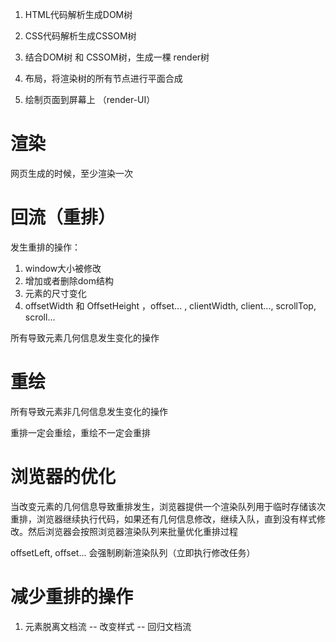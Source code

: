 1. HTML代码解析生成DOM树

2. CSS代码解析生成CSSOM树

3. 结合DOM树 和 CSSOM树，生成一棵 render树

4. 布局，将渲染树的所有节点进行平面合成

5. 绘制页面到屏幕上 （render-UI）


# 渲染
网页生成的时候，至少渲染一次


# 回流（重排）
发生重排的操作：
1. window大小被修改
2. 增加或者删除dom结构
3. 元素的尺寸变化
4. offsetWidth 和 OffsetHeight ，offset... , clientWidth, client..., scrollTop, scroll...

所有导致元素几何信息发生变化的操作

# 重绘
所有导致元素非几何信息发生变化的操作


重排一定会重绘，重绘不一定会重排


# 浏览器的优化
当改变元素的几何信息导致重排发生，浏览器提供一个渲染队列用于临时存储该次重排，浏览器继续执行代码，如果还有几何信息修改，继续入队，直到没有样式修改。然后浏览器会按照浏览器渲染队列来批量优化重排过程


offsetLeft, offset... 会强制刷新渲染队列（立即执行修改任务）


# 减少重排的操作
1. 元素脱离文档流 -- 改变样式 -- 回归文档流



